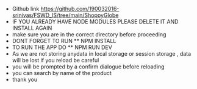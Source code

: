 - Github link https://github.com/190032016-srinivas/FSWD_IS/tree/main/ShoppyGlobe
- IF YOU ALREADY HAVE NODE MODULES PLEASE DELETE IT AND INSTALL AGAIN
- make sure you are in the correct directory before proceeding
- DONT FORGET TO RUN \*\* NPM INSTALL
- TO RUN THE APP DO \*\* NPM RUN DEV
- As we are not storing anydata in local storage or session storage , data will be lost if you reload be careful
- you will be prompted by a confirm dialogue before reloading
- you can search by name of the product
- thank you
